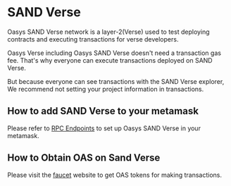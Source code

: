 # SAND Verse
Oasys SAND Verse network is a layer-2(Verse) used to test deploying contracts and executing transactions for verse developers.

Oasys Verse including Oasys SAND Verse doesn't need a transaction gas fee. That's why everyone can execute transactions deployed on SAND Verse.

But because everyone can see transactions with the SAND Verse explorer, We recommend not setting your project information in transactions.

## How to add SAND Verse to your metamask
Please refer to [RPC Endpoints](/docs/staking/rpc-endpoint/1-1-rpc-endpoint#sand-verse-verse-layer) to set up Oasys SAND Verse in your metamask.

## How to Obtain OAS on Sand Verse
Please visit the [faucet](https://faucet.sandverse.oasys.games/) website to get OAS tokens for making transactions.
